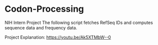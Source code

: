 # Codon-Processing
NIH Intern Project
The following script fetches RefSeq IDs and computes sequence data and frequency data.

Project Explanation: https://youtu.be/Ak5XTMbW--0
